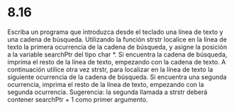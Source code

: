 # 8.16

Escriba un programa que introduzca desde el teclado una línea de texto y una cadena de búsqueda. Utilizando la función strstr localice en la línea de texto la primera ocurrencia de la cadena de búsqueda, y asigne la posición a la variable searchPtr del tipo char *. Si encuentra la cadena de búsqueda, imprima el resto de la línea de texto, empezando con la cadena de texto. A continuación utilice otra vez strstr, para localizar en la línea de texto la siguiente ocurrencia de la cadena de búsqueda. Si encuentra una segunda ocurrencia, imprima el resto de la línea de texto, empezando con la segunda ocurrencia. Sugerencia: la segunda llamada a strstr deberá contener searchPtr + 1 como primer argumento.
